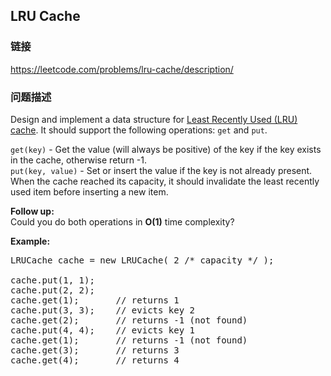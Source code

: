 ## LRU Cache  
### 链接  
https://leetcode.com/problems/lru-cache/description/  
### 问题描述

Design and implement a data structure for [Least Recently Used (LRU) cache](https://en.wikipedia.org/wiki/Cache_replacement_policies#LRU). It should support the following operations: `get` and `put`.



`get(key)` - Get the value (will always be positive) of the key if the key exists in the cache, otherwise return -1.<br>
`put(key, value)` - Set or insert the value if the key is not already present. When the cache reached its capacity, it should invalidate the least recently used item before inserting a new item.


**Follow up:**<br />
Could you do both operations in **O(1)** time complexity?

**Example:**
<pre>
LRUCache cache = new LRUCache( 2 /* capacity */ );

cache.put(1, 1);
cache.put(2, 2);
cache.get(1);       // returns 1
cache.put(3, 3);    // evicts key 2
cache.get(2);       // returns -1 (not found)
cache.put(4, 4);    // evicts key 1
cache.get(1);       // returns -1 (not found)
cache.get(3);       // returns 3
cache.get(4);       // returns 4
</pre>

